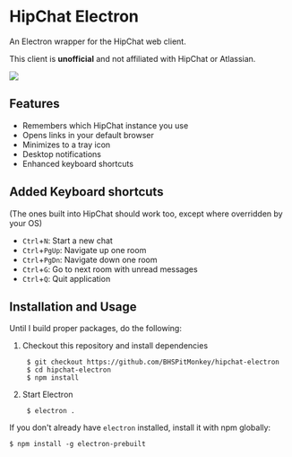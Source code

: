 # HipChat Electron

An Electron wrapper for the HipChat web client.

This client is **unofficial** and not affiliated with HipChat or Atlassian.

![](http://i.imgur.com/8QogqnT.png)

## Features

- Remembers which HipChat instance you use
- Opens links in your default browser
- Minimizes to a tray icon
- Desktop notifications
- Enhanced keyboard shortcuts

## Added Keyboard shortcuts

(The ones built into HipChat should work too, except where overridden by your OS)

* `Ctrl`+`N`: Start a new chat
* `Ctrl`+`PgUp`: Navigate up one room
* `Ctrl`+`PgDn`: Navigate down one room
* `Ctrl`+`G`: Go to next room with unread messages
* `Ctrl`+`Q`: Quit application

## Installation and Usage

Until I build proper packages, do the following:

1. Checkout this repository and install dependencies

        $ git checkout https://github.com/BHSPitMonkey/hipchat-electron
        $ cd hipchat-electron
        $ npm install

2. Start Electron

        $ electron .

If you don't already have `electron` installed, install it with npm globally:

    $ npm install -g electron-prebuilt
